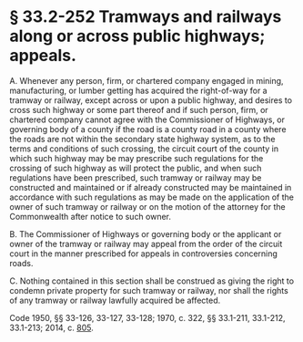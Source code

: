 # § 33.2-252 Tramways and railways along or across public highways; appeals.

<p>A. Whenever any person, firm, or chartered company engaged in mining, manufacturing, or lumber getting has acquired the right-of-way for a tramway or railway, except across or upon a public highway, and desires to cross such highway or some part thereof and if such person, firm, or chartered company cannot agree with the Commissioner of Highways, or governing body of a county if the road is a county road in a county where the roads are not within the secondary state highway system, as to the terms and conditions of such crossing, the circuit court of the county in which such highway may be may prescribe such regulations for the crossing of such highway as will protect the public, and when such regulations have been prescribed, such tramway or railway may be constructed and maintained or if already constructed may be maintained in accordance with such regulations as may be made on the application of the owner of such tramway or railway or on the motion of the attorney for the Commonwealth after notice to such owner.</p><p>B. The Commissioner of Highways or governing body or the applicant or owner of the tramway or railway may appeal from the order of the circuit court in the manner prescribed for appeals in controversies concerning roads.</p><p>C. Nothing contained in this section shall be construed as giving the right to condemn private property for such tramway or railway, nor shall the rights of any tramway or railway lawfully acquired be affected.</p><p>Code 1950, §§ 33-126, 33-127, 33-128; 1970, c. 322, §§ 33.1-211, 33.1-212, 33.1-213; 2014, c. <a href='http://lis.virginia.gov/cgi-bin/legp604.exe?141+ful+CHAP0805'>805</a>.</p>
